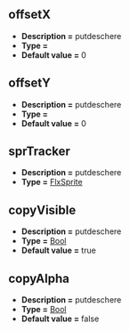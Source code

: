 ## offsetX
* **Description =** putdeschere
* **Type =** [](https://api.haxeflixel.com/Float.html)
* **Default value =** 0

## offsetY
* **Description =** putdeschere
* **Type =** [](https://api.haxeflixel.com/Float.html)
* **Default value =** 0

## sprTracker
* **Description =** putdeschere
* **Type =** [FlxSprite](https://api.haxeflixel.com/flixel/FlxSprite.html)

## copyVisible
* **Description =** putdeschere
* **Type =** [Bool](https://api.haxeflixel.com/Bool.html)
* **Default value =** true

## copyAlpha
* **Description =** putdeschere
* **Type =** [Bool](https://api.haxeflixel.com/Bool.html)
* **Default value =** false

